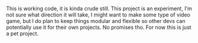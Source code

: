 This is working code, it is kinda crude still. This project is an experiment, I'm not sure what direction it will take, I might want to make some type of video game, but I do plan to keep things modular and flexible so other devs can potentially use it for their own projects. No promises tho. For now this is just a pet project.
